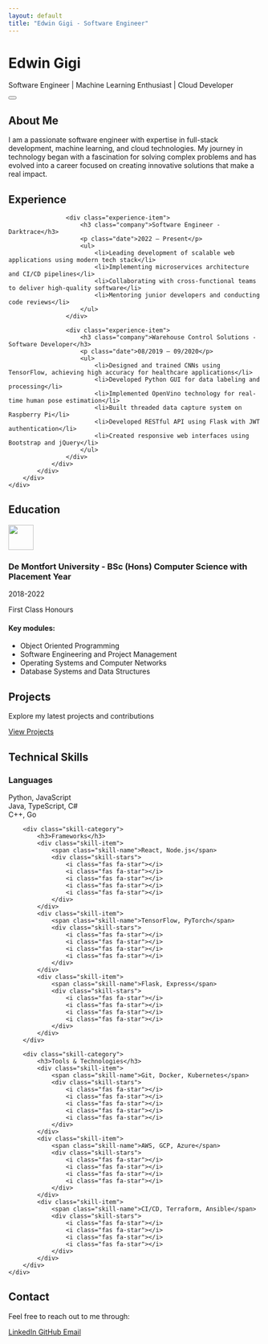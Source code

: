 ```yaml
---
layout: default
title: "Edwin Gigi - Software Engineer"
---
```


<div class="name-section">
    <div class="container">
        <div class="row justify-content-center">
            <div class="col-12 text-center">
                <h1 class="display-4 fw-bold">Edwin Gigi</h1>
                <p class="lead">Software Engineer | Machine Learning Enthusiast | Cloud Developer</p>
                <button id="darkModeToggle" class="btn btn-link" aria-label="Toggle dark mode">
                    <i class="fas fa-moon"></i>
                </button>
            </div>
        </div>
    </div>
</div>

<div class="container">
    <div class="row">
        <div class="col-12">
            <div class="card mb-4">
                <div class="card-body">
                    <h2 class="card-title">About Me</h2>
                    <p class="card-text">
                        I am a passionate software engineer with expertise in full-stack development, machine learning, and cloud technologies. 
                        My journey in technology began with a fascination for solving complex problems and has evolved into a career 
                        focused on creating innovative solutions that make a real impact.
                    </p>
                </div>
            </div>
        </div>
    </div>
</div>

<div class="container">
    <div class="row">
        <div class="col-12">
            <div class="card mb-4">
                <div class="card-body">
                    <h2 class="card-title">Experience</h2>
                    
                    <div class="experience-item">
                        <h3 class="company">Software Engineer - Darktrace</h3>
                        <p class="date">2022 – Present</p>
                        <ul>
                            <li>Leading development of scalable web applications using modern tech stack</li>
                            <li>Implementing microservices architecture and CI/CD pipelines</li>
                            <li>Collaborating with cross-functional teams to deliver high-quality software</li>
                            <li>Mentoring junior developers and conducting code reviews</li>
                        </ul>
                    </div>

                    <div class="experience-item">
                        <h3 class="company">Warehouse Control Solutions - Software Developer</h3>
                        <p class="date">08/2019 – 09/2020</p>
                        <ul>
                            <li>Designed and trained CNNs using TensorFlow, achieving high accuracy for healthcare applications</li>
                            <li>Developed Python GUI for data labeling and processing</li>
                            <li>Implemented OpenVino technology for real-time human pose estimation</li>
                            <li>Built threaded data capture system on Raspberry Pi</li>
                            <li>Developed RESTful API using Flask with JWT authentication</li>
                            <li>Created responsive web interfaces using Bootstrap and jQuery</li>
                        </ul>
                    </div>
                </div>
            </div>
        </div>
    </div>
</div>

<section class="education-section card mb-5">
    <h2>Education</h2>
    <div class="education-item">
        <div class="d-flex align-items-center mb-3">
            <img src="{{ "/assets/images/De-Montfort-Uni.png" | relative_url }}" height="50px" class="me-3">
            <h3 class="mb-0">De Montfort University - BSc (Hons) Computer Science with Placement Year</h3>
        </div>
        <p class="date">2018-2022</p>
        <p class="achievement">First Class Honours</p>
        <h4>Key modules:</h4>
        <ul>
            <li>Object Oriented Programming</li>
            <li>Software Engineering and Project Management</li>
            <li>Operating Systems and Computer Networks</li>
            <li>Database Systems and Data Structures</li>
        </ul>
    </div>
</section>

<section class="projects-section mb-5">
    <h2>Projects</h2>
    <p class="lead mb-4">Explore my latest projects and contributions</p>
    <a href="{{ site.baseurl }}{% link projects.html %}" class="btn btn-primary">
        <i class="fas fa-code"></i> View Projects
    </a>
</section>

<section class="skills-section mb-5">
    <h2>Technical Skills</h2>
    <div class="skills-grid">
        <div class="skill-category">
            <h3>Languages</h3>
            <div class="skill-item">
                <span class="skill-name">Python, JavaScript</span>
                <div class="skill-stars">
                    <i class="fas fa-star"></i>
                    <i class="fas fa-star"></i>
                    <i class="fas fa-star"></i>
                    <i class="fas fa-star"></i>
                    <i class="fas fa-star"></i>
                </div>
            </div>
            <div class="skill-item">
                <span class="skill-name">Java, TypeScript, C#</span>
                <div class="skill-stars">
                    <i class="fas fa-star"></i>
                    <i class="fas fa-star"></i>
                    <i class="fas fa-star"></i>
                    <i class="fas fa-star"></i>
                </div>
            </div>
            <div class="skill-item">
                <span class="skill-name">C++, Go</span>
                <div class="skill-stars">
                    <i class="fas fa-star"></i>
                    <i class="fas fa-star"></i>
                    <i class="fas fa-star"></i>
                    <i class="fas fa-star-half-alt"></i>
                </div>
            </div>
        </div>

        <div class="skill-category">
            <h3>Frameworks</h3>
            <div class="skill-item">
                <span class="skill-name">React, Node.js</span>
                <div class="skill-stars">
                    <i class="fas fa-star"></i>
                    <i class="fas fa-star"></i>
                    <i class="fas fa-star"></i>
                    <i class="fas fa-star"></i>
                    <i class="fas fa-star"></i>
                </div>
            </div>
            <div class="skill-item">
                <span class="skill-name">TensorFlow, PyTorch</span>
                <div class="skill-stars">
                    <i class="fas fa-star"></i>
                    <i class="fas fa-star"></i>
                    <i class="fas fa-star"></i>
                    <i class="fas fa-star"></i>
                </div>
            </div>
            <div class="skill-item">
                <span class="skill-name">Flask, Express</span>
                <div class="skill-stars">
                    <i class="fas fa-star"></i>
                    <i class="fas fa-star"></i>
                    <i class="fas fa-star"></i>
                    <i class="fas fa-star"></i>
                </div>
            </div>
        </div>

        <div class="skill-category">
            <h3>Tools & Technologies</h3>
            <div class="skill-item">
                <span class="skill-name">Git, Docker, Kubernetes</span>
                <div class="skill-stars">
                    <i class="fas fa-star"></i>
                    <i class="fas fa-star"></i>
                    <i class="fas fa-star"></i>
                    <i class="fas fa-star"></i>
                    <i class="fas fa-star"></i>
                </div>
            </div>
            <div class="skill-item">
                <span class="skill-name">AWS, GCP, Azure</span>
                <div class="skill-stars">
                    <i class="fas fa-star"></i>
                    <i class="fas fa-star"></i>
                    <i class="fas fa-star"></i>
                    <i class="fas fa-star"></i>
                </div>
            </div>
            <div class="skill-item">
                <span class="skill-name">CI/CD, Terraform, Ansible</span>
                <div class="skill-stars">
                    <i class="fas fa-star"></i>
                    <i class="fas fa-star"></i>
                    <i class="fas fa-star"></i>
                    <i class="fas fa-star"></i>
                </div>
            </div>
        </div>
    </div>
</section>

<section class="contact-section card">
    <h2>Contact</h2>
    <p class="lead mb-4">Feel free to reach out to me through:</p>
    <div class="contact-links">
        <a href="https://linkedin.com/in/edwin-gigi" target="_blank" class="btn btn-outline-primary">
            <i class="fab fa-linkedin"></i> LinkedIn
        </a>
        <a href="https://github.com/edwingigi" target="_blank" class="btn btn-outline-primary">
            <i class="fab fa-github"></i> GitHub
        </a>
        <a href="mailto:edwingigi2012@gmail.com" class="btn btn-outline-primary">
            <i class="fas fa-envelope"></i> Email
        </a>
    </div>
</section>